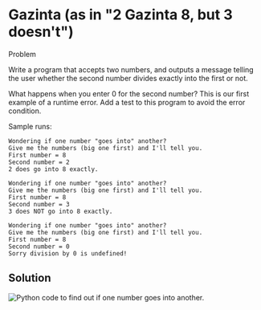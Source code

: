 # Gazinta (as in "2 Gazinta 8, but 3 doesn't")

Problem

Write a program that accepts two numbers, and outputs a message telling the user whether the second number divides exactly into the first or not.

What happens when you enter 0 for the second number? This is our first example of a runtime error. Add a test to this program to avoid the error condition.

Sample runs:

    Wondering if one number "goes into" another?
    Give me the numbers (big one first) and I'll tell you.
    First number = 8
    Second number = 2
    2 does go into 8 exactly.

    Wondering if one number "goes into" another?
    Give me the numbers (big one first) and I'll tell you.
    First number = 8
    Second number = 3
    3 does NOT go into 8 exactly.

    Wondering if one number "goes into" another?
    Give me the numbers (big one first) and I'll tell you.
    First number = 8
    Second number = 0
    Sorry division by 0 is undefined!

## Solution

![Python code to find out if one number goes into
another.](14_pGazinta_py.png)
